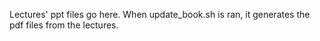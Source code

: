 Lectures' ppt files go here. 
When update_book.sh is ran, it generates the pdf files from the lectures.